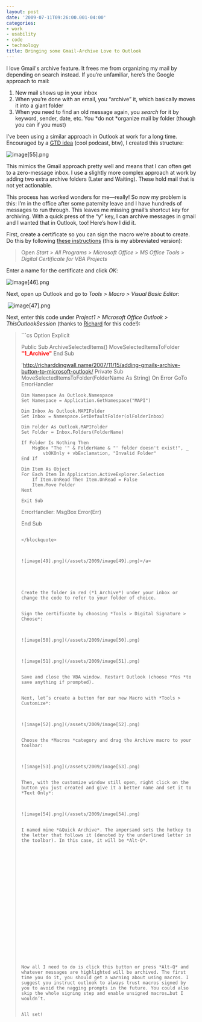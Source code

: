 ```yaml
---
layout: post
date: '2009-07-11T09:26:00.001-04:00'
categories:
- work
- usability
- code
- technology
title: Bringing some Gmail-Archive Love to Outlook
---
```



I love Gmail's archive feature. It frees me from organizing my mail by depending on search instead. If you’re unfamiliar, here’s the Google approach to mail:  <ol>   <li>New mail shows up in your inbox</li>    <li>When you’re done with an email, you “archive” it, which basically moves it into a giant folder</li>    <li>When you need to find an old message again, you *search* for it by keyword, sender, date, etc. You *do not *organize mail by folder (though you can if you must)</li> </ol>

I’ve been using a similar approach in Outlook at work for a long time. Encouraged by a [GTD idea](http://getitdone.quickanddirtytips.com/inbox-zero.aspx) (cool podcast, btw), I created this structure:  

![image[55].png](/assets/2009/image[55].png) 



This mimics the Gmail approach pretty well and means that I can often get to a zero-message inbox. I use a slightly more complex approach at work by adding two extra archive folders (Later and Waiting). These hold mail that is not yet actionable.

This process has worked wonders for me—really! So now my problem is this: I’m in the office after some paternity leave and I have hundreds of messages to run through. This leaves me missing gmail’s shortcut key for archiving. With a quick press of the “y” key, I can archive messages in gmail and I wanted that in Outlook, too! Here’s how I did it.

First, create a certificate so you can sign the macro we’re about to create. Do this by following [these instructions](http://grok.lsu.edu/Article.aspx?articleId=593) (this is my abbreviated version):
<blockquote> 

Open *Start > All Programs > Microsoft Office > MS Office Tools > Digital Certificate for VBA Projects*
</blockquote>

Enter a name for the certificate and click *OK*:  

![image[46].png](/assets/2009/image[46].png)&#160;

Next, open up Outlook and go to *Tools > Macro > Visual Basic Editor*:  

&#160;![image[47].png](/assets/2009/image[47].png) 

Next, enter this code under *Project1 > Microsoft Office Outlook > ThisOutlookSession* (thanks to [Richard](http://richarddingwall.name/2007/11/15/adding-gmails-archive-button-to-microsoft-outlook/) for this code!):
<blockquote>   
```cs
Option Explicit

Public Sub ArchiveSelectedItems()
    MoveSelectedItemsToFolder **<font color="#ff0000">"1_Archive"</font>**
End Sub

'http://richarddingwall.name/2007/11/15/adding-gmails-archive-button-to-microsoft-outlook/
Private Sub MoveSelectedItemsToFolder(FolderName As String)
    On Error GoTo ErrorHandler

    Dim Namespace As Outlook.Namespace
    Set Namespace = Application.GetNamespace("MAPI")

    Dim Inbox As Outlook.MAPIFolder
    Set Inbox = Namespace.GetDefaultFolder(olFolderInbox)

    Dim Folder As Outlook.MAPIFolder
    Set Folder = Inbox.Folders(FolderName)

    If Folder Is Nothing Then
        MsgBox "The '" & FolderName & "' folder doesn't exist!", _
            vbOKOnly + vbExclamation, "Invalid Folder"
    End If

    Dim Item As Object
    For Each Item In Application.ActiveExplorer.Selection
        If Item.UnRead Then Item.UnRead = False
        Item.Move Folder
    Next

    Exit Sub

ErrorHandler:
    MsgBox Error(Err)

End Sub
```

</blockquote>



![image[49].png](/assets/2009/image[49].png)</a> 





Create the folder in red (*1_Archive*) under your inbox or change the code to refer to your folder of choice.


Sign the certificate by choosing *Tools > Digital Signature > Choose*:



![image[50].png](/assets/2009/image[50].png) 



![image[51].png](/assets/2009/image[51].png) 


Save and close the VBA window. Restart Outlook (choose *Yes *to save anything if prompted).


Next, let’s create a button for our new Macro with *Tools > Customize*:



![image[52].png](/assets/2009/image[52].png) 


Choose the *Macros *category and drag the Archive macro to your toolbar:



![image[53].png](/assets/2009/image[53].png) 


Then, with the customize window still open, right click on the button you just created and give it a better name and set it to *Text Only*:



![image[54].png](/assets/2009/image[54].png) 


I named mine *&Quick Archive*. The ampersand sets the hotkey to the letter that follows it (denoted by the underlined letter in the toolbar). In this case, it will be *Alt-Q*.























Now all I need to do is click this button or press *Alt-Q* and whatever messages are highlighted will be archived. The first time you do it, you should get a warning about using macros. I suggest you instruct outlook to always trust macros signed by you to avoid the nagging prompts in the future. You could also skip the whole signing step and enable unsigned macros…but I wouldn’t.


All set!